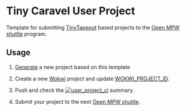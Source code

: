 # Tiny Caravel User Project

Template for submitting [TinyTapeout](https://tinytapeout.com) based projects to the [Open MPW shuttle](https://developers.google.com/silicon) program.

## Usage

1. [Generate](https://github.com/proppy/tiny_caravel_project_example/generate) a new project based on this template

2. Create a new [Wokwi](https://wokwi.com/) project and update [WOKWI_PROJECT_ID](Makefile#L1).

3. Push and check the [![user_project_ci](https://github.com/proppy/tiny_caravel_project_example/actions/workflows/user_project_ci.yml/badge.svg)](https://github.com/proppy/tiny_caravel_project_example/actions/workflows/user_project_ci.yml) summary.

4. Submit your project to the next [Open MPW shuttle](https://efabless.com/open_shuttle_program).
